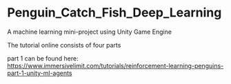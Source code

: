 # Penguin_Catch_Fish_Deep_Learning

A machine learning mini-project using Unity Game Engine

The tutorial online consists of four parts

part 1 can be found here: https://www.immersivelimit.com/tutorials/reinforcement-learning-penguins-part-1-unity-ml-agents

